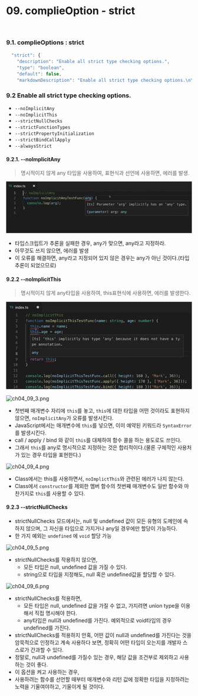 # 09. complieOption - strict

<br>

### 9.1. complieOptions : strict

```ts
  "strict": {
    "description": "Enable all strict type checking options.",
    "type": "boolean",
    "default": false,
    "markdownDescription": "Enable all strict type checking options.\n\nSee more: https://www.typescriptlang.org/tsconfig#strict"

```

### 9.2 Enable all strict type checking options.
- `--noImplicitAny`
- `--noImplicitThis`
- `--strictNullChecks`
- `--strictFunctionTypes`
- `--strictPropertyInitialization`
- `--strictBindCallApply`
- `--alwaysStrict`

#### 9.2.1. --noImplicitAny

> 명시적이지 않게 any 타입을 사용하여, 표현식과 선언에 사용하면, 에러를 발생.

![ch04_09_1](https://github.com/ohtaekwon/TSC-Test/blob/master/img/ch04_09_1.png?raw=true)

- 타입스크립트가 추론을 실패한 경우, any가 맞으면, any라고 지정하라.
- 아무것도 쓰지 않으면, 에러를 발생
- 이 오류를 해결하면, any라고 지정되어 있지 않은 경우는 any가 아닌 것이다.(타입 추론이 되었으므로)

#### 9.2.2 --noImplicitThis

> 명시적이지 않게 any타입을 사용하여, this표현식에 사용하면, 에러를 발생한다.

![ch04_09_2](https://github.com/ohtaekwon/TSC-Test/blob/master/img/ch04_09_2.png?raw=true)

![ch04_09_3.png]()


- 첫번째 매개변수 자리에 `this`를 놓고, `this`에 대한 타입을 어떤 것이라도 표현하지 않으면, `noImplicitAny`가 오류를 발생시킨다.
- JavaScript에서는 매개변수에 `this`를 넣으면, 이미 예약된 키워드라 `SyntaxError`를 발생시킨다.
- call / apply / bind 와 같이 `this`를 대체하여 함수 콜을 하는 용도로도 쓰인다.
- 그래서 `this`를 any로 명시적으로 지정하는 것은 합리적이다.(물론 구체적인 사용처가 있는 경우 타입을 표현한다.)


![ch04_09_4.png]()

- Class에서는 this를 사용하면서, `noImplictThis`와 관련된 에러가 나지 않는다.
- Class에서 `constructor`를 제외한 멤버 함수의 첫번쨰 매개변수도 일반 함수와 마찬가지로 `this`를 사용할 수 있다.


#### 9.2.3 --strictNullChecks

- strictNullChecks 모드에서는, null 및 undefined 값이 모든 유형의 도메인에 속하지 않으며, 그 자신을 타입으로 가지거나 any일 경우에만 할당이 가능하다.
- 한 가지 예외는 `undefined` 에 `void` 할당 가능

![ch04_09_5.png]()

- strictNullChecks를 작용하지 않으면,
    - 모든 타입은 null, undefined 값을 가질 수 있다.
    - string으로 타입을 지정해도, null 혹은 undefined값을 할당할 수 있다.

![ch04_09_6.png]()

- strictNullChecks를 적용하면,
    - 모든 타입은 null, undefined 값을 가질 수 없고, 가지려면 union type을 이용해서 직접 명시해야 한다.
    - any타입은 null과 undefined를 가진다. 예외적으로 void타입의 경우 undefined를 가진다.
- strictNullChecks를 적용하지 안혹, 어떤 값이 null과 undefined를 가진다는 것을 암묵적으로 인정하고 계속 사용하다 보면, 정확히 어떤 타입이 오는지를 개발자 스스로가 간과할 수 있다.
- 정말로, null과 undefined를 가질수 있는 경우, 해당 값을 조건부로 제외하고 사용하는 것이 좋다.
- 이 옵션을 켜고 사용하는 경우,
- 사용하려는 함수를 선언할 때부터 매개변수와 리턴 값에 정확한 타입을 지정하려는 노력을 기울여야하고, 기울이게 될 것이다.